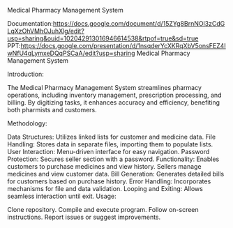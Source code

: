 Medical Pharmacy Management System



Documentation:https://docs.google.com/document/d/15ZYg8BrnNOl3zCdGLqXzOhVMhOJuhXlg/edit?usp=sharing&ouid=102042913016946614538&rtpof=true&sd=true
PPT:https://docs.google.com/presentation/d/1nsqderYcXKRqXbV5onsFEZ4IwNfU4qLymxeDQqPSCaA/edit?usp=sharing
Medical Pharmacy Management System

Introduction:

The Medical Pharmacy Management System streamlines pharmacy operations, including inventory management, prescription processing, and billing. By digitizing tasks, it enhances accuracy and efficiency, benefiting both pharmists and customers.

Methodology:

Data Structures: Utilizes linked lists for customer and medicine data.
File Handling: Stores data in separate files, importing them to populate lists.
User Interaction: Menu-driven interface for easy navigation.
Password Protection: Secures seller section with a password.
Functionality: Enables customers to purchase medicines and view history. Sellers manage medicines and view customer data.
Bill Generation: Generates detailed bills for customers based on purchase history.
Error Handling: Incorporates mechanisms for file and data validation.
Looping and Exiting: Allows seamless interaction until exit.
Usage:

Clone repository.
Compile and execute program.
Follow on-screen instructions.
Report issues or suggest improvements.
